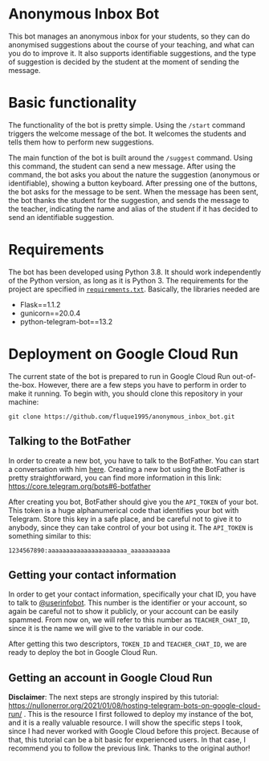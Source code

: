 # Anonymous Inbox Bot

This bot manages an anonymous inbox for your students, so they can do
anonymised suggestions about the course of your teaching, and what can
you do to improve it. It also supports identifiable suggestions, and
the type of suggestion is decided by the student at the moment of
sending the message.

# Basic functionality

The functionality of the bot is pretty simple. Using the `/start`
command triggers the welcome message of the bot. It welcomes the
students and tells them how to perform new suggestions.

The main function of the bot is built around the `/suggest` command.
Using this command, the student can send a new message. After using
the command, the bot asks you about the nature the suggestion
(anonymous or identifiable), showing a button keyboard. After pressing
one of the buttons, the bot asks for the message to be sent. When the
message has been sent, the bot thanks the student for the suggestion,
and sends the message to the teacher, indicating the name and alias
of the student if it has decided to send an identifiable suggestion.

# Requirements

The bot has been developed using Python 3.8. It should work
independently of the Python version, as long as it is Python 3. The
requirements for the project are specified in
[`requirements.txt`](requirements.text).  Basically, the libraries
needed are

- Flask==1.1.2
- gunicorn==20.0.4
- python-telegram-bot==13.2

# Deployment on Google Cloud Run

The current state of the bot is prepared to run in Google Cloud Run
out-of-the-box. However, there are a few steps you have to perform
in order to make it running. To begin with, you should clone this
repository in your machine:

``` shell
git clone https://github.com/fluque1995/anonymous_inbox_bot.git
```

## Talking to the BotFather

In order to create a new bot, you have to talk to the BotFather.  You
can start a conversation with him [here](https://t.me/BotFather).
Creating a new bot using the BotFather is pretty straightforward, you
can find more information in this link:
https://core.telegram.org/bots#6-botfather

After creating you bot, BotFather should give you the `API_TOKEN` of
your bot. This token is a huge alphanumerical code that identifies
your bot with Telegram. Store this key in a safe place, and be careful
not to give it to anybody, since they can take control of your bot
using it.  The `API_TOKEN` is something similar to this:

``` shell
1234567890:aaaaaaaaaaaaaaaaaaaaaa_aaaaaaaaaaa
```

## Getting your contact information

In order to get your contact information, specifically your chat ID,
you have to talk to [@userinfobot](https://t.me/userinfobot). This
number is the identifier or your account, so again be careful not
to show it publicly, or your account can be easily spammed. From
now on, we will refer to this number as `TEACHER_CHAT_ID`, since
it is the name we will give to the variable in our code.

After getting this two descriptors, `TOKEN_ID` and `TEACHER_CHAT_ID`,
we are ready to deploy the bot in Google Cloud Run.

## Getting an account in Google Cloud Run

__Disclaimer__: The next steps are strongly inspired by this tutorial:
https://nullonerror.org/2021/01/08/hosting-telegram-bots-on-google-cloud-run/
.  This is the resource I first followed to deploy my instance of the
bot, and it is a really valuable resource. I will show the specific
steps I took, since I had never worked with Google Cloud before this
project. Because of that, this tutorial can be a bit basic for
experienced users. In that case, I recommend you to follow the
previous link. Thanks to the original author!
